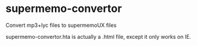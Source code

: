 supermemo-convertor
===================

Convert mp3+lyc files to supermemoUX files

supermemo-convertor.hta is actually a .html file, except it only works on IE.
